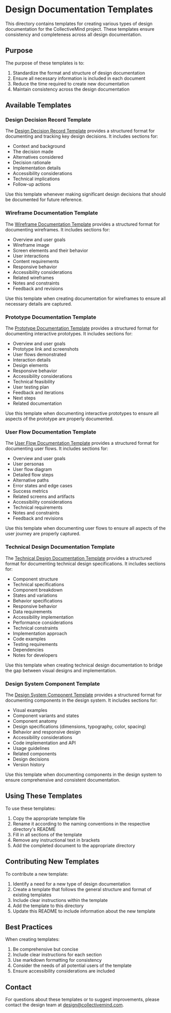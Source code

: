 # Design Documentation Templates

This directory contains templates for creating various types of design documentation for the CollectiveMind project. These templates ensure consistency and completeness across all design documentation.

## Purpose

The purpose of these templates is to:

1. Standardize the format and structure of design documentation
2. Ensure all necessary information is included in each document
3. Reduce the time required to create new documentation
4. Maintain consistency across the design documentation

## Available Templates

### Design Decision Record Template

The [Design Decision Record Template](./design-decision-record-template.md) provides a structured format for documenting and tracking key design decisions. It includes sections for:

- Context and background
- The decision made
- Alternatives considered
- Decision rationale
- Implementation details
- Accessibility considerations
- Technical implications
- Follow-up actions

Use this template whenever making significant design decisions that should be documented for future reference.

### Wireframe Documentation Template

The [Wireframe Documentation Template](./wireframe-template.md) provides a structured format for documenting wireframes. It includes sections for:

- Overview and user goals
- Wireframe image
- Screen elements and their behavior
- User interactions
- Content requirements
- Responsive behavior
- Accessibility considerations
- Related wireframes
- Notes and constraints
- Feedback and revisions

Use this template when creating documentation for wireframes to ensure all necessary details are captured.

### Prototype Documentation Template

The [Prototype Documentation Template](./prototype-template.md) provides a structured format for documenting interactive prototypes. It includes sections for:

- Overview and user goals
- Prototype link and screenshots
- User flows demonstrated
- Interaction details
- Design elements
- Responsive behavior
- Accessibility considerations
- Technical feasibility
- User testing plan
- Feedback and iterations
- Next steps
- Related documentation

Use this template when documenting interactive prototypes to ensure all aspects of the prototype are properly documented.

### User Flow Documentation Template

The [User Flow Documentation Template](./user-flow-template.md) provides a structured format for documenting user flows. It includes sections for:

- Overview and user goals
- User personas
- User flow diagram
- Detailed flow steps
- Alternative paths
- Error states and edge cases
- Success metrics
- Related screens and artifacts
- Accessibility considerations
- Technical requirements
- Notes and constraints
- Feedback and revisions

Use this template when documenting user flows to ensure all aspects of the user journey are properly captured.

### Technical Design Documentation Template

The [Technical Design Documentation Template](./technical-design-template.md) provides a structured format for documenting technical design specifications. It includes sections for:

- Component structure
- Technical specifications
- Component breakdown
- States and variations
- Behavior specifications
- Responsive behavior
- Data requirements
- Accessibility implementation
- Performance considerations
- Technical constraints
- Implementation approach
- Code examples
- Testing requirements
- Dependencies
- Notes for developers

Use this template when creating technical design documentation to bridge the gap between visual designs and implementation.

### Design System Component Template

The [Design System Component Template](./design-system-component-template.md) provides a structured format for documenting components in the design system. It includes sections for:

- Visual examples
- Component variants and states
- Component anatomy
- Design specifications (dimensions, typography, color, spacing)
- Behavior and responsive design
- Accessibility considerations
- Code implementation and API
- Usage guidelines
- Related components
- Design decisions
- Version history

Use this template when documenting components in the design system to ensure comprehensive and consistent documentation.

## Using These Templates

To use these templates:

1. Copy the appropriate template file
2. Rename it according to the naming conventions in the respective directory's README
3. Fill in all sections of the template
4. Remove any instructional text in brackets
5. Add the completed document to the appropriate directory

## Contributing New Templates

To contribute a new template:

1. Identify a need for a new type of design documentation
2. Create a template that follows the general structure and format of existing templates
3. Include clear instructions within the template
4. Add the template to this directory
5. Update this README to include information about the new template

## Best Practices

When creating templates:

1. Be comprehensive but concise
2. Include clear instructions for each section
3. Use markdown formatting for consistency
4. Consider the needs of all potential users of the template
5. Ensure accessibility considerations are included

## Contact

For questions about these templates or to suggest improvements, please contact the design team at [design@collectivemind.com](mailto:design@collectivemind.com). 
